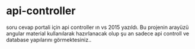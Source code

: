 # api-controller
soru cevap portali için api controller ın vs 2015 yazıldı.
Bu projenin arayüzü angular material kullanılarak hazırlanacak olup şu an sadece api controll ve database yapılarını görmektesiniz..
